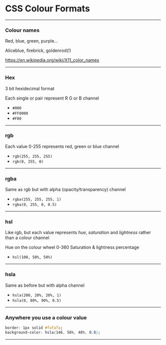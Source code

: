 # CSS Colour Formats

---

### Colour names

Red, blue, green, purple…

Aliceblue, firebrick, goldenrod(!)

https://en.wikipedia.org/wiki/X11_color_names

---

### Hex

3 bit hexidecimal format

Each single or pair represent R G or B channel

- `#000`
- `#FF0000`
- `#F00`

---

### rgb

Each value 0-255 represents red, green or blue channel

- `rgb(255, 255, 255)`
- `rgb(0, 255, 0)`

---

### rgba

Same as rgb but with alpha (opacity/transparency) channel

- `rgba(255, 255, 255, 1)`
- `rgba(0, 255, 0, 0.5)`

---

### hsl

Like rgb, but each value represents *hue*, *saturation* and *lightness* rather than a colour channel

Hue on the colour wheel 0-360 Saturation & lightness percentage

- `hsl(100, 50%, 50%)`

---

### hsla

Same as before but with alpha channel

- `hsla(200, 20%, 20%, 1)`
- `hsla(0, 80%, 90%, 0.5)`

---

### Anywhere you use a colour value

```css
border: 1px solid #fafafa;
background-color: hsla(146, 56%, 48%, 0.8);
```


---
